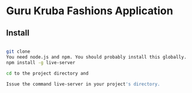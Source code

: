 
# Guru Kruba Fashions Application 
 

## Install

```bash

git clone 
You need node.js and npm. You should probably install this globally.
npm install -g live-server

cd to the project directory and 
 
Issue the command live-server in your project's directory.
``` 